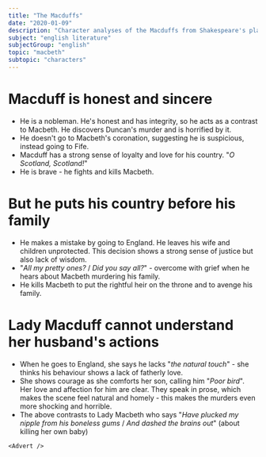 ```yaml
---
title: "The Macduffs"
date: "2020-01-09"
description: "Character analyses of the Macduffs from Shakespeare's play, Macbeth."
subject: "english literature"
subjectGroup: "english"
topic: "macbeth"
subtopic: "characters"
---
```


# Macduff is honest and sincere

- He is a nobleman. He's honest and has integrity, so he acts as a contrast to Macbeth. He discovers Duncan's murder and is horrified by it.
- He doesn't go to Macbeth's coronation, suggesting he is suspicious, instead going to Fife.
- Macduff has a strong sense of loyalty and love for his country. "_O Scotland, Scotland!_"
- He is brave - he fights and kills Macbeth.

# But he puts his country before his family

- He makes a mistake by going to England. He leaves his wife and children unprotected. This decision shows a strong sense of justice but also lack of wisdom.
- "_All my pretty ones?_ / _Did you say all?_" - overcome with grief when he hears about Macbeth murdering his family.
- He kills Macbeth to put the rightful heir on the throne and to avenge his family.

# Lady Macduff cannot understand her husband's actions

- When he goes to England, she says he lacks "_the natural touch_" - she thinks his behaviour shows a lack of fatherly love.
- She shows courage as she comforts her son, calling him "_Poor bird_". Her love and affection for him are clear. They speak in prose, which makes the scene feel natural and homely - this makes the murders even more shocking and horrible.
- The above contrasts to Lady Macbeth who says "_Have plucked my nipple from his boneless gums_ / _And dashed the brains out_" (about killing her own baby)

```react
<Advert />
```
